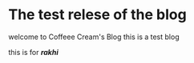 # The test relese of the blog
welcome to Coffeee Cream's Blog this is a test blog

this is for __*rakhi*__
